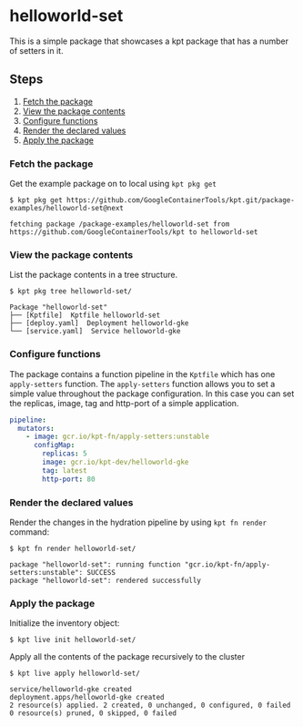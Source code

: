 # helloworld-set

This is a simple package that showcases a kpt package that has a number of
setters in it.

## Steps

1. [Fetch the package](#fetch-the-package)
2. [View the package contents](#view-the-package-contents)
3. [Configure functions](#configure-functions)
4. [Render the declared values](#render-the-declared-values)
5. [Apply the package](#apply-the-package)

### Fetch the package

Get the example package on to local using `kpt pkg get`

```shell
$ kpt pkg get https://github.com/GoogleContainerTools/kpt.git/package-examples/helloworld-set@next

fetching package /package-examples/helloworld-set from https://github.com/GoogleContainerTools/kpt to helloworld-set
```

### View the package contents

List the package contents in a tree structure.

```shell
$ kpt pkg tree helloworld-set/

Package "helloworld-set"
├── [Kptfile]  Kptfile helloworld-set
├── [deploy.yaml]  Deployment helloworld-gke
└── [service.yaml]  Service helloworld-gke
```

### Configure functions

The package contains a function pipeline in the `Kptfile` which has
one `apply-setters` function.  The `apply-setters` function allows you to
set a simple value throughout the package configuration.  In this case
you can set the replicas, image, tag and http-port of a simple application.

```yaml
pipeline:
  mutators:
    - image: gcr.io/kpt-fn/apply-setters:unstable
      configMap:
        replicas: 5
        image: gcr.io/kpt-dev/helloworld-gke
        tag: latest
        http-port: 80
```

### Render the declared values

Render the changes in the hydration pipeline by using `kpt fn render` command:

```shell
$ kpt fn render helloworld-set/

package "helloworld-set": running function "gcr.io/kpt-fn/apply-setters:unstable": SUCCESS
package "helloworld-set": rendered successfully
```

### Apply the package

Initialize the inventory object:

```shell
$ kpt live init helloworld-set/
```

Apply all the contents of the package recursively to the cluster

```shell
$ kpt live apply helloworld-set/

service/helloworld-gke created
deployment.apps/helloworld-gke created
2 resource(s) applied. 2 created, 0 unchanged, 0 configured, 0 failed
0 resource(s) pruned, 0 skipped, 0 failed
```

